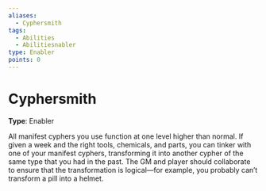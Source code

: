 ```yaml
---
aliases:
  - Cyphersmith
tags:
  - Abilities
  - Abilitiesnabler
type: Enabler
points: 0
---
```


# Cyphersmith

**Type**: Enabler

All manifest cyphers you use function at one level higher than normal. If given a week and the right tools, chemicals, and parts, you can tinker with one of your manifest cyphers, transforming it into another cypher of the same type that you had in the past. The GM and player should collaborate to ensure that the transformation is logical—for example, you probably can’t transform a pill into a helmet.
